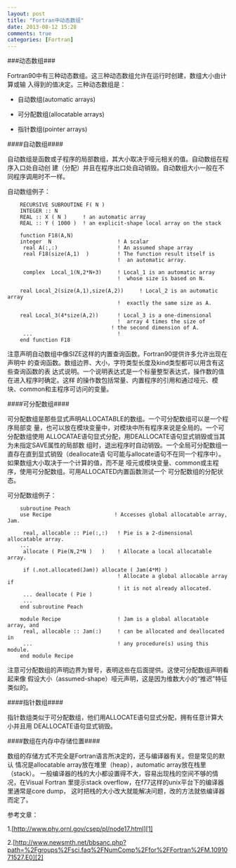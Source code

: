 ```yaml
---
layout: post
title: "Fortran中动态数组"
date: 2013-08-12 15:28
comments: true
categories: [Fortran]
---
```


###动态数组###

Fortran90中有三种动态数组。这三种动态数组允许在运行时创建，数组大小由计算或输
入得到的值决定。三种动态数组是：

* 自动数组(automatic arrays)

* 可分配数组(allocatable arrays)

* 指针数组(pointer arrays)

<!--more-->

####自动数组####

自动数组是函数或子程序的局部数组，其大小取决于哑元相关的值。自动数组在程序入口处自动创
建（分配）并且在程序出口处自动销毁。自动数组大小一般在不同程序调用时不一样。

自动数组例子：

```
	RECURSIVE SUBROUTINE F( N )
	INTEGER :: N
	REAL :: X ( N )     ! an automatic array
	REAL :: Y ( 1000 )  ! an explicit-shape local array on the stack 
```   

```
	function F18(A,N)
	integer  N                     ! A scalar
	 real A(:,:)                   ! An assumed shape array
	 real F18(size(A,1)  )         ! The function result itself is
								   !  an automatic array.

	 complex  Local_1(N,2*N+3)     ! Local_1 is an automatic array
								   !  whose size is based on N.

	real Local_2(size(A,1),size(A,2))     ! Local_2 is an automatic array
                                   !  exactly the same size as A.

	real Local_3(4*size(A,2))      ! Local_3 is a one-dimensional 
                                   !  array 4 times the size of 
                                 ! the second dimension of A.
	 ...                           !  
	end function F18
```

注意声明自动数组中像SIZE这样的内置查询函数。Fortran90提供许多允许出现在声明中
的查询函数。数组边界、大小，字符类型长度及kind类型都可以用含有这些查询函数的表
达式说明。一个说明表达式是一个标量整型表达式，操作数的值在进入程序时确定。这样
的操作数包括常量、内置程序的引用和通过哑元、模块、common和主程序可访问的变量。

####可分配数组####

可分配数组是那些显式声明ALLOCATABLE的数组。一个可分配数组可以是一个程序局部变
量，也可以放在模块变量中，对模块中所有程序来说是全局的。一个可分配数组使用
ALLOCATAE语句显式分配，用DEALLOCATE语句显式销毁或当其为未指定SAVE属性的局部数
组时，退出程序时自动销毁。一个全局可分配数组一直存在直到显式销毁（deallocate语
句可能与allocate语句不在同一个程序中）。如果数组大小取决于一个计算的值，而不是
哑元或模块变量、common或主程序，使用可分配数组。可用ALLOCATED内置函数测试一个
可分配数组的分配状态。

可分配数组例子：

```
	subroutine Peach
	use Recipe                    ! Accesses global allocatable array, Jam.

	 real, allocable :: Pie(:,:)   ! Pie is a 2-dimensional allocatable array.
	...
	 allocate ( Pie(N,2*N )   )    ! Allocate a local allocatable array.
	
	 if (.not.allocated(Jam)) allocate ( Jam(4*M) )
	                               ! Allocate a global allocable array if
	                               ! it is not already allocated.
	 ... deallocate ( Pie )
	 ...
	end subroutine Peach

	module Recipe                  ! Jam is a global allocatable array, and
	 real, allocable :: Jam(:)     ! can be allocated and deallocated in
	 ...                           ! any procedure(s) using this module.
	end module Recipe
```

注意可分配数组的声明边界为冒号，表明这些在后面提供。这使可分配数组声明看起来像
假设大小（assumed-shape）哑元声明，这是因为维数大小的“推迟”特征类似的。

####指针数组####

指针数组类似于可分配数组，他们用ALLOCATE语句显式分配，拥有任意计算大小并且用
DEALLOCATE语句显式销毁。


####数组在内存中存储位置####

数组的存储方式不完全是Fortran语言所决定的，还与编译器有关。但是常见的默认
情况是allocatable array放在堆里（heap），automatic array放在栈里（stack）。
一般编译器的栈的大小都设置得不大，容易出现栈的空间不够的情况，在Visual Fortran
里提示stack overflow，在f77这样的unix平台下的编译器里通常是core dump，
这时把栈的大小改大就能解决问题，改的方法就依编译器而定了。








参考文章：

1.[http://www.phy.ornl.gov/csep/pl/node17.html][1]

2.[http://www.newsmth.net/bbsanc.php?path=%2Fgroups%2Fsci.faq%2FNumComp%2Ffor%2FFortran%2FM.1091071527.E0][2]



[1]: http://www.phy.ornl.gov/csep/pl/node17.html "http://www.phy.ornl.gov/csep/pl/node17.html"

[2]: http://www.newsmth.net/bbsanc.php?path=%2Fgroups%2Fsci.faq%2FNumComp%2Ffor%2FFortran%2FM.1091071527.E0 "http://www.newsmth.net/bbsanc.php?path=%2Fgroups%2Fsci.faq%2FNumComp%2Ffor%2FFortran%2FM.1091071527.E0"
